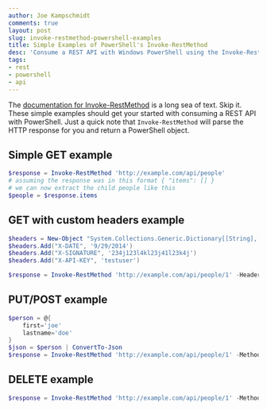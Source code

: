 ```yaml
---
author: Joe Kampschmidt
comments: true
layout: post
slug: invoke-restmethod-powershell-examples
title: Simple Examples of PowerShell's Invoke-RestMethod
desc: 'Consume a REST API with Windows PowerShell using the Invoke-RestMethod function with these practical GET, PUT, POST and DELETE examples.'
tags:
- rest
- powershell
- api
---
```



The [documentation for Invoke-RestMethod](http://technet.microsoft.com/en-us/library/hh849971.aspx) is a long sea of text. Skip it. These simple examples should get your started with consuming a REST API with PowerShell. Just a quick note that `Invoke-RestMethod` will parse the HTTP response for you and return a PowerShell object.


## Simple GET example

```powershell
$response = Invoke-RestMethod 'http://example.com/api/people'
# assuming the response was in this format { "items": [] }
# we can now extract the child people like this
$people = $response.items
```

## GET with custom headers example

```powershell
$headers = New-Object "System.Collections.Generic.Dictionary[[String],[String]]"
$headers.Add("X-DATE", '9/29/2014')
$headers.Add("X-SIGNATURE", '234j123l4kl23j41l23k4j')
$headers.Add("X-API-KEY", 'testuser')

$response = Invoke-RestMethod 'http://example.com/api/people/1' -Headers $headers
```

## PUT/POST example

```powershell
$person = @{
    first='joe'
    lastname='doe'
}
$json = $person | ConvertTo-Json
$response = Invoke-RestMethod 'http://example.com/api/people/1' -Method Put -Body $json -ContentType 'application/json'
```

## DELETE example

```powershell
$response = Invoke-RestMethod 'http://example.com/api/people/1' -Method Delete
```
